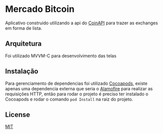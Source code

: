 # Mercado Bitcoin

Aplicativo construido utilizando a api do [CoinAPI](https://docs.coinapi.io/?shell#list-all-exchanges-get) para trazer as exchanges em forma de lista. 

## Arquitetura

Foi utilizado MVVM-C para desenvolvimento das telas

## Instalação

Para gerenciamento de dependencias foi utilizado [Cocoapods](https://cocoapods.org), existe apenas uma dependencia externa que seria o [Alamofire](https://github.com/Alamofire/Alamofire) para realizar as requisições HTTP, então para rodar o projeto é preciso ter instalado o Cocoapods e rodar o comando ```pod Install``` na raiz do projeto.

## License

[MIT](https://choosealicense.com/licenses/mit/)